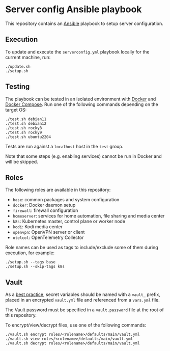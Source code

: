 # Server config Ansible playbook

This repository contains an [Ansible](https://docs.ansible.com/ansible/latest/index.html) playbook to setup server configuration.

## Execution

To update and execute the `serverconfig.yml` playbook locally for the current machine, run:

```
./update.sh
./setup.sh
```

## Testing

The playbook can be tested in an isolated environment with [Docker](https://docs.docker.com/engine/install/) and [Docker Compose](https://docs.docker.com/compose/install/). Run one of the following commands depending on the target OS:

```
./test.sh debian11
./test.sh debian12
./test.sh rocky8
./test.sh rocky9
./test.sh ubuntu2204
```

Tests are run against a `localhost` host in the `test` group.

Note that some steps (e.g. enabling services) cannot be run in Docker and will be skipped.

## Roles

The following roles are available in this repository:
- `base`: common packages and system configuration
- `docker`: Docker daemon setup
- `firewall`: firewall configuration
- `homeserver`: services for home automation, file sharing and media center
- `k8s`: Kubernetes master, control plane or worker node
- `kodi`: Kodi media center
- `openvpn`: OpenVPN server or client
- `otelcol`: OpenTelemetry Collector

Role names can be used as tags to include/exclude some of them during execution, for example:

```
./setup.sh --tags base
./setup.sh --skip-tags k8s
```

## Vault

As a [best practice](https://docs.ansible.com/ansible/2.9/user_guide/playbooks_best_practices.html#variables-and-vaults), secret variables should be named with a `vault_` prefix, placed in an encrypted `vault.yml` file and referenced from a `vars.yml` file.

The Vault password must be specified in a `vault.password` file at the root of this repository.

To encrypt/view/decrypt files, use one of the following commands:

```
./vault.sh encrypt roles/<rolename>/defaults/main/vault.yml
./vault.sh view roles/<rolename>/defaults/main/vault.yml
./vault.sh decrypt roles/<rolename>/defaults/main/vault.yml
```
